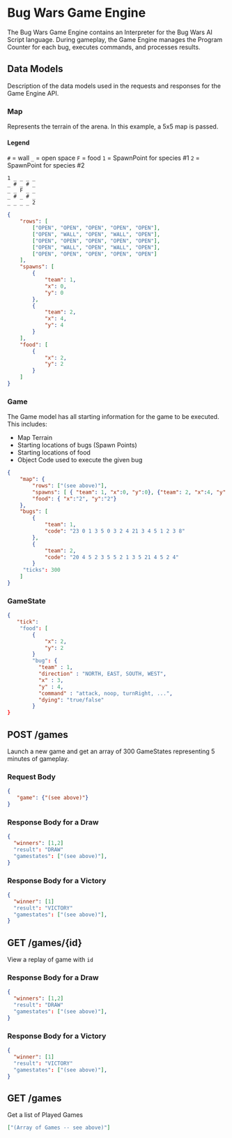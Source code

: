 # Bug Wars Game Engine
The Bug Wars Game Engine contains an Interpreter for the Bug Wars AI Script language.  During gameplay, the Game Engine manages the Program Counter for each bug, executes commands, and processes results.

## Data Models
Description of the data models used in the requests and responses for the Game Engine API.

### Map
Represents the terrain of the arena.  In this example, a 5x5 map is passed.

#### Legend
`#` = wall
`_` = open space
`F` = food
`1` = SpawnPoint for species #1
`2` = SpawnPoint for species #2

```
1 _ _ _ _
_ # _ # _
_ _ F _ _
_ # _ # _
_ _ _ _ 2
```

```json
{
    "rows": [
        ["OPEN", "OPEN", "OPEN", "OPEN", "OPEN"],
        ["OPEN", "WALL", "OPEN", "WALL", "OPEN"],
        ["OPEN", "OPEN", "OPEN", "OPEN", "OPEN"],
        ["OPEN", "WALL", "OPEN", "WALL", "OPEN"],
        ["OPEN", "OPEN", "OPEN", "OPEN", "OPEN"]
    ],
    "spawns": [
        {
            "team": 1,
            "x": 0,
            "y": 0
        },
        {
            "team": 2,
            "x": 4,
            "y": 4
        }
    ],
    "food": [
        {
            "x": 2,
            "y": 2
        }
    ]
}
```
### Game
The Game model has all starting information for the game to be executed.  This includes:
* Map Terrain
* Starting locations of bugs (Spawn Points)
* Starting locations of food
* Object Code used to execute the given bug

```json
{
    "map": {
        "rows": ["(see above)"],
        "spawns": [ { "team": 1, "x":0, "y":0}, {"team": 2, "x":4, "y":4}],
        "food": { "x":"2", "y":"2"}
    },
    "bugs": [
        {
            "team": 1,
            "code": "23 0 1 3 5 0 3 2 4 21 3 4 5 1 2 3 8"
        },
        {
            "team": 2,
            "code": "20 4 5 2 3 5 5 2 1 3 5 21 4 5 2 4"
        }
     "ticks": 300
    ]
}
```

### GameState
```json
{
   "tick": 
    "food": [
        {
            "x": 2,
            "y": 2
        }
        "bug": {
          "team" : 1,
          "direction" : "NORTH, EAST, SOUTH, WEST",
          "x" : 3,
          "y" : 4,
          "command" : "attack, noop, turnRight, ...",
          "dying": "true/false"
        }
}
```

## POST /games
Launch a new game and get an array of 300 GameStates representing 5 minutes of gameplay.

### Request Body
```json
{
   "game": {"(see above)"}
}
```
### Response Body for a Draw
```json
{
  "winners": [1,2]
  "result": "DRAW"
  "gamestates": ["(see above)"],
}
```

### Response Body for a Victory
```json
{
  "winner": [1]
  "result": "VICTORY"
  "gamestates": ["(see above)"],
}
```

## GET /games/{id}
View a replay of game with `id`

### Response Body for a Draw
```json
{
  "winners": [1,2]
  "result": "DRAW"
  "gamestates": ["(see above)"],
}
```

### Response Body for a Victory
```json
{
  "winner": [1]
  "result": "VICTORY"
  "gamestates": ["(see above)"],
}
```

## GET /games
Get a list of Played Games
```json
["(Array of Games -- see above)"]
```

